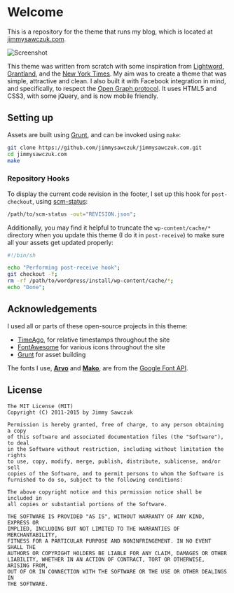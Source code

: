 # Welcome #

This is a repository for the theme that runs my blog, which is located at [jimmysawczuk.com][jimmysawczuk].

![Screenshot](http://i.imgur.com/MijfWft.jpg)

This theme was written from scratch with some inspiration from [Lightword][lightword], [Grantland][grantland], and the [New York Times][nytimes]. My aim was to create a theme that was simple, attractive and clean. I also built it with Facebook integration in mind, and specifically, to respect the [Open Graph protocol][open-graph]. It uses HTML5 and CSS3, with some jQuery, and is now mobile friendly.

## Setting up

Assets are built using [Grunt][grunt], and can be invoked using `make`:

```bash
git clone https://github.com/jimmysawczuk/jimmysawczuk.com.git
cd jimmysawczuk.com
make
```

### Repository Hooks ###

To display the current code revision in the footer, I set up this hook for `post-checkout`, using [scm-status][scm-status]:

```bash
/path/to/scm-status -out="REVISION.json";
```

Additionally, you may find it helpful to truncate the `wp-content/cache/*` directory when you update this theme (I do it in `post-receive`) to make sure all your assets get updated properly:

```bash
#!/bin/sh

echo "Performing post-receive hook";
git checkout -f;
rm -rf /path/to/wordpress/install/wp-content/cache/*;
echo "Done";
```

## Acknowledgements ###

I used all or parts of these open-source projects in this theme:

* [TimeAgo][timeago], for relative timestamps throughout the site
* [FontAwesome][font-awesome] for various icons throughout the site
* [Grunt][grunt] for asset building

The fonts I use, [**Arvo**][arvo] and [**Mako**][mako], are from the [Google Font API][google-fonts].

## License ##

	The MIT License (MIT)
	Copyright (C) 2011-2015 by Jimmy Sawczuk

	Permission is hereby granted, free of charge, to any person obtaining a copy
	of this software and associated documentation files (the "Software"), to deal
	in the Software without restriction, including without limitation the rights
	to use, copy, modify, merge, publish, distribute, sublicense, and/or sell
	copies of the Software, and to permit persons to whom the Software is
	furnished to do so, subject to the following conditions:

	The above copyright notice and this permission notice shall be included in
	all copies or substantial portions of the Software.

	THE SOFTWARE IS PROVIDED "AS IS", WITHOUT WARRANTY OF ANY KIND, EXPRESS OR
	IMPLIED, INCLUDING BUT NOT LIMITED TO THE WARRANTIES OF MERCHANTABILITY,
	FITNESS FOR A PARTICULAR PURPOSE AND NONINFRINGEMENT. IN NO EVENT SHALL THE
	AUTHORS OR COPYRIGHT HOLDERS BE LIABLE FOR ANY CLAIM, DAMAGES OR OTHER
	LIABILITY, WHETHER IN AN ACTION OF CONTRACT, TORT OR OTHERWISE, ARISING FROM,
	OUT OF OR IN CONNECTION WITH THE SOFTWARE OR THE USE OR OTHER DEALINGS IN
	THE SOFTWARE.


  [jimmysawczuk]: http://jimmysawczuk.com

  [lightword]: http://wordpress.org/extend/themes/lightword
  [grantland]: http://www.grantland.com
  [nytimes]: http://www.nytimes.com
  [open-graph]: http://ogp.me

  [scm-status]: http://github.com/jimmysawczuk/scm-status

  [timeago]: http://timeago.yarp.com/
  [grunt]: http://gruntjs.com/
  [font-awesome]: http://fortawesome.github.com/Font-Awesome/
  [google-fonts]: http://www.google.com/fonts

  [mako]: https://www.google.com/fonts/specimen/Mako
  [arvo]: https://www.google.com/fonts/specimen/Arvo
